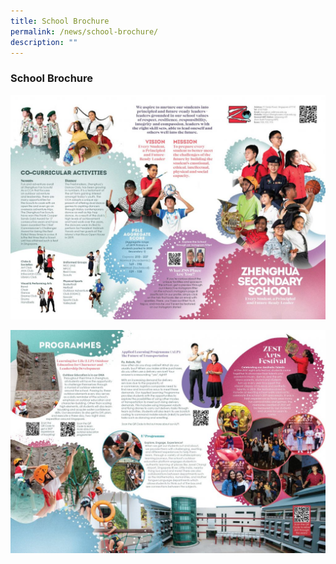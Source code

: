 ```yaml
---
title: School Brochure
permalink: /news/school-brochure/
description: ""
---
```

### School Brochure

![](/images/SchBrochSmall-1024x730.jpg)

![](/images/SchBrochSmall2-1024x726.jpg)